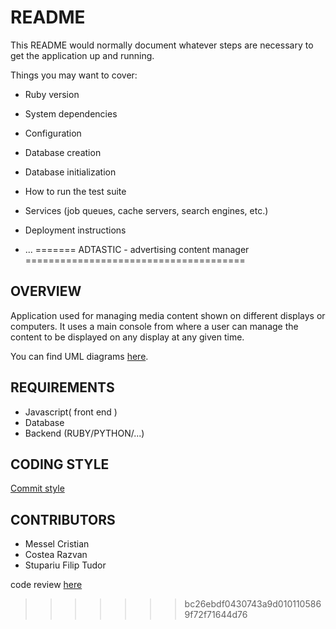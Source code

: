 # README

This README would normally document whatever steps are necessary to get the
application up and running.

Things you may want to cover:

* Ruby version

* System dependencies

* Configuration

* Database creation

* Database initialization

* How to run the test suite

* Services (job queues, cache servers, search engines, etc.)

* Deployment instructions

* ...
=======
ADTASTIC - advertising content manager
======================================

OVERVIEW
--------
Application used for managing media content shown on different displays or computers. It uses a main console from where a user can manage the content to be displayed on any display at any given time.

You can find UML diagrams [here](https://github.com/tecknoworks/adtastic/tree/master/Diagrams).

REQUIREMENTS
------------
* Javascript( front end )
* Database
* Backend (RUBY/PYTHON/...)

CODING STYLE
------------
[Commit style](http://chris.beams.io/posts/git-commit/) 

CONTRIBUTORS
------------
* Messel Cristian
* Costea Razvan
* Stupariu Filip Tudor

code review [here](https://codeclimate.com/github/tecknoworks/adtastic/code?q=rating%3AA)
>>>>>>> bc26ebdf0430743a9d0101105869f72f71644d76
